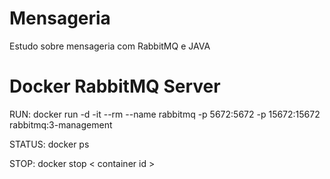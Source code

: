 # Mensageria

Estudo sobre mensageria com RabbitMQ e JAVA

# Docker RabbitMQ Server

RUN: docker run -d -it --rm --name rabbitmq -p 5672:5672 -p 15672:15672 rabbitmq:3-management

STATUS: docker ps

STOP: docker stop < container id >

